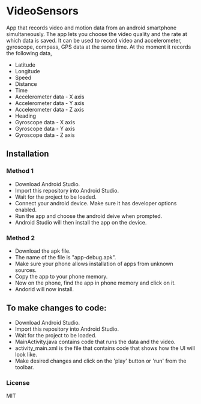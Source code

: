 # VideoSensors


App that records video and motion data from an android smartphone simultaneously. 
The app lets you choose the video quality and the rate at which data is saved.
It can be used to record video and accelerometer, gyroscope, compass, GPS data at the same time.
At the moment it records the following data,
- Latitude
- Longitude 
- Speed
- Distance
- Time
- Accelerometer data - X axis
- Accelerometer data - Y axis
- Accelerometer data - Z axis
- Heading
- Gyroscope data - X axis
- Gyroscope data - Y axis
- Gyroscope data - Z axis


## Installation 
### Method 1 

 - Download Android Studio.
 - Import this repository into Android Studio.
 - Wait for the project to be loaded. 
 - Connect your android device. Make sure it has developer options enabled.
 - Run the app and choose the android deive when prompted.
 - Android Studio will then install the app on the device. 

### Method 2

- Download the apk file.
- The name of the file is "app-debug.apk".
- Make sure your phone allows installation of apps from unknown sources.
- Copy the app to your phone memory.
- Now on the phone, find the app in phone memory and click on it.
- Andorid will now install.

## To make changes to code: 

 - Download Android Studio.
 - Import this repository into Android Studio.
 - Wait for the project to be loaded. 
 - MainActivity.java contains code that runs the data and the video.
 - activity_main.xml is the file that contains code that shows how the UI will look like.
 - Make desired changes and click on the 'play' button or 'run' from the toolbar. 



### License

MIT

